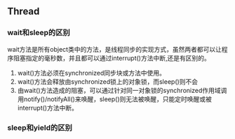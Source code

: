 ## Thread





### wait和sleep的区别

wait方法是所有object类中的方法，是线程同步的实现方式，虽然两者都可以让程序阻塞指定的毫秒数，并且都可以通过interrupt()方法中断,还是有区别的。
1. wait()方法必须在synchronized同步块或方法中使用。
2. wait()方法会释放由synchronized锁上的对象锁，而sleep()则不会
3. 由wait()方法造成的阻塞，可以通过针对同一对象锁的synchronized作用域调用notify()/notifyAll()来唤醒，sleep()则无法被唤醒，只能定时唤醒或被interrupt()方法中断。


### sleep和yield的区别


